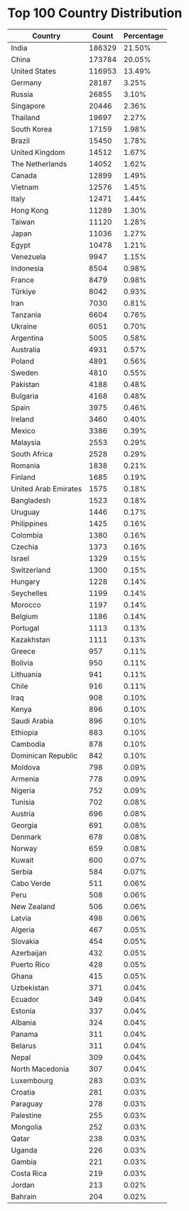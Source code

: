 # Top 100 Country Distribution
| Country | Count | Percentage |
|----|----|----|
| India | 186329 | 21.50% |
| China | 173784 | 20.05% |
| United States | 116953 | 13.49% |
| Germany | 28187 | 3.25% |
| Russia | 26855 | 3.10% |
| Singapore | 20446 | 2.36% |
| Thailand | 19697 | 2.27% |
| South Korea | 17159 | 1.98% |
| Brazil | 15450 | 1.78% |
| United Kingdom | 14512 | 1.67% |
| The Netherlands | 14052 | 1.62% |
| Canada | 12899 | 1.49% |
| Vietnam | 12576 | 1.45% |
| Italy | 12471 | 1.44% |
| Hong Kong | 11289 | 1.30% |
| Taiwan | 11120 | 1.28% |
| Japan | 11036 | 1.27% |
| Egypt | 10478 | 1.21% |
| Venezuela | 9947 | 1.15% |
| Indonesia | 8504 | 0.98% |
| France | 8479 | 0.98% |
| Türkiye | 8042 | 0.93% |
| Iran | 7030 | 0.81% |
| Tanzania | 6604 | 0.76% |
| Ukraine | 6051 | 0.70% |
| Argentina | 5005 | 0.58% |
| Australia | 4931 | 0.57% |
| Poland | 4891 | 0.56% |
| Sweden | 4810 | 0.55% |
| Pakistan | 4188 | 0.48% |
| Bulgaria | 4168 | 0.48% |
| Spain | 3975 | 0.46% |
| Ireland | 3460 | 0.40% |
| Mexico | 3386 | 0.39% |
| Malaysia | 2553 | 0.29% |
| South Africa | 2528 | 0.29% |
| Romania | 1838 | 0.21% |
| Finland | 1685 | 0.19% |
| United Arab Emirates | 1575 | 0.18% |
| Bangladesh | 1523 | 0.18% |
| Uruguay | 1446 | 0.17% |
| Philippines | 1425 | 0.16% |
| Colombia | 1380 | 0.16% |
| Czechia | 1373 | 0.16% |
| Israel | 1329 | 0.15% |
| Switzerland | 1300 | 0.15% |
| Hungary | 1228 | 0.14% |
| Seychelles | 1199 | 0.14% |
| Morocco | 1197 | 0.14% |
| Belgium | 1186 | 0.14% |
| Portugal | 1113 | 0.13% |
| Kazakhstan | 1111 | 0.13% |
| Greece | 957 | 0.11% |
| Bolivia | 950 | 0.11% |
| Lithuania | 941 | 0.11% |
| Chile | 916 | 0.11% |
| Iraq | 908 | 0.10% |
| Kenya | 896 | 0.10% |
| Saudi Arabia | 896 | 0.10% |
| Ethiopia | 883 | 0.10% |
| Cambodia | 878 | 0.10% |
| Dominican Republic | 842 | 0.10% |
| Moldova | 798 | 0.09% |
| Armenia | 778 | 0.09% |
| Nigeria | 752 | 0.09% |
| Tunisia | 702 | 0.08% |
| Austria | 696 | 0.08% |
| Georgia | 691 | 0.08% |
| Denmark | 678 | 0.08% |
| Norway | 659 | 0.08% |
| Kuwait | 600 | 0.07% |
| Serbia | 584 | 0.07% |
| Cabo Verde | 511 | 0.06% |
| Peru | 508 | 0.06% |
| New Zealand | 506 | 0.06% |
| Latvia | 498 | 0.06% |
| Algeria | 467 | 0.05% |
| Slovakia | 454 | 0.05% |
| Azerbaijan | 432 | 0.05% |
| Puerto Rico | 428 | 0.05% |
| Ghana | 415 | 0.05% |
| Uzbekistan | 371 | 0.04% |
| Ecuador | 349 | 0.04% |
| Estonia | 337 | 0.04% |
| Albania | 324 | 0.04% |
| Panama | 311 | 0.04% |
| Belarus | 311 | 0.04% |
| Nepal | 309 | 0.04% |
| North Macedonia | 307 | 0.04% |
| Luxembourg | 283 | 0.03% |
| Croatia | 281 | 0.03% |
| Paraguay | 278 | 0.03% |
| Palestine | 255 | 0.03% |
| Mongolia | 252 | 0.03% |
| Qatar | 238 | 0.03% |
| Uganda | 226 | 0.03% |
| Gambia | 221 | 0.03% |
| Costa Rica | 219 | 0.03% |
| Jordan | 213 | 0.02% |
| Bahrain | 204 | 0.02% |
